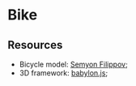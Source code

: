 # Bike

## Resources

- Bicycle model: [Semyon Filippov](https://www.cgtrader.com/free-3d-models/vehicle/bicycle/stark-temper-cross-country-mountain-bike);
- 3D framework: [babylon.js](https://www.babylonjs.com/);
